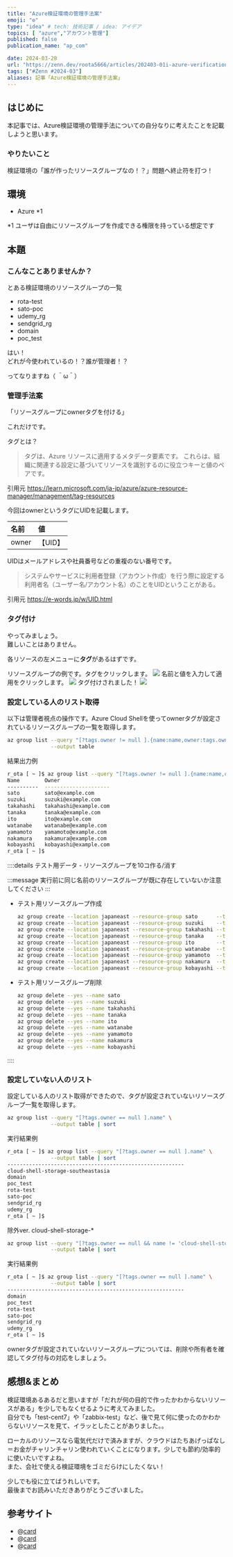 ```yaml
---
title: "Azure検証環境の管理手法案"
emoji: "⚙️"
type: "idea" # tech: 技術記事 / idea: アイデア
topics: [ "azure","アカウント管理"]
published: false
publication_name: "ap_com"

date: 2024-03-28
url: "https://zenn.dev/roota5666/articles/202403-01i-azure-verification-environment"
tags: ["#Zenn #2024-03"]
aliases: 記事「Azure検証環境の管理手法案」
---
```


## はじめに

本記事では、Azure検証環境の管理手法についての自分なりに考えたことを記載しようと思います。

### やりたいこと

検証環境の「誰が作ったリソースグループなの！？」問題へ終止符を打つ！

## 環境

- Azure *1

*1 ユーザは自由にリソースグループを作成できる権限を持っている想定です

## 本題

### こんなことありませんか？

とある検証環境のリソースグループの一覧

- rota-test
- sato-poc
- udemy_rg
- sendgrid_rg
- domain
- poc_test

はい！  
どれが今使われているの！？誰が管理者！？

ってなりますね（ ＾ω＾）

### 管理手法案

「リソースグループにownerタグを付ける」

これだけです。

タグとは？

>タグは、Azure リソースに適用するメタデータ要素です。 これらは、組織に関連する設定に基づいてリソースを識別するのに役立つキーと値のペアです。

引用元 <https://learn.microsoft.com/ja-jp/azure/azure-resource-manager/management/tag-resources>

今回はownerというタグにUIDを記載します。

| 名前  | 値      |
| :---- | :------ |
| owner | 【UID】 |

UIDはメールアドレスや社員番号などの重複のない番号です。

>システムやサービスに利用者登録（アカウント作成）を行う際に設定する利用者名（ユーザー名/アカウント名）のことをUIDということがある。

引用元 <https://e-words.jp/w/UID.html>

### タグ付け

やってみましょう。  
難しいことはありません。

各リソースの左メニューに**タグ**があるはずです。

リソースグループの例です。タグをクリックします。
![](/images/202404-01t-azure-verification-environment/202404-01t-azure-verification-environment_001.png)
名前と値を入力して適用をクリックします。
![](/images/202404-01t-azure-verification-environment/202404-01t-azure-verification-environment_002.png)
タグ付けされました！
![](/images/202404-01t-azure-verification-environment/202404-01t-azure-verification-environment_003.png)

### 設定している人のリスト取得

以下は管理者視点の操作です。Azure Cloud Shellを使ってownerタグが設定されているリソースグループの一覧を取得します。

```bash
az group list --query "[?tags.owner != null ].{name:name,owner:tags.owner}" \
              --output table
```

結果出力例

```bash
r_ota [ ~ ]$ az group list --query "[?tags.owner != null ].{name:name,owner:tags.owner}" --output table
Name        Owner
----------  ---------------------
sato        sato@example.com
suzuki      suzuki@example.com
takahashi   takahashi@example.com
tanaka      tanaka@example.com
ito         ito@example.com
watanabe    watanabe@example.com
yamamoto    yamamoto@example.com
nakamura    nakamura@example.com
kobayashi   kobayashi@example.com
r_ota [ ~ ]$ 
```

::::details テスト用データ - リソースグループを10コ作る/消す

:::message
実行前に同じ名前のリソースグループが既に存在していないか注意してください
:::

- テスト用リソースグループ作成
  
  ```bash
  az group create --location japaneast --resource-group sato      --tags owner=sato@example.com
  az group create --location japaneast --resource-group suzuki    --tags owner=suzuki@example.com
  az group create --location japaneast --resource-group takahashi --tags owner=takahashi@example.com
  az group create --location japaneast --resource-group tanaka    --tags owner=tanaka@example.com
  az group create --location japaneast --resource-group ito       --tags owner=ito@example.com
  az group create --location japaneast --resource-group watanabe  --tags owner=watanabe@example.com
  az group create --location japaneast --resource-group yamamoto  --tags owner=yamamoto@example.com
  az group create --location japaneast --resource-group nakamura  --tags owner=nakamura@example.com
  az group create --location japaneast --resource-group kobayashi --tags owner=kobayashi@example.com
  ```

- テスト用リソースグループ削除
  
  ```bash
  az group delete --yes --name sato
  az group delete --yes --name suzuki
  az group delete --yes --name takahashi
  az group delete --yes --name tanaka
  az group delete --yes --name ito
  az group delete --yes --name watanabe
  az group delete --yes --name yamamoto
  az group delete --yes --name nakamura
  az group delete --yes --name kobayashi
  ```

::::

### 設定していない人のリスト

設定している人のリスト取得ができたので、タグが設定されていないリソースグループ一覧を取得します。

```bash
az group list --query "[?tags.owner == null ].name" \
              --output table | sort
```

実行結果例

```bash
r_ota [ ~ ]$ az group list --query "[?tags.owner == null ].name" \
              --output table | sort
---------------------------------------------------------
cloud-shell-storage-southeastasia
domain
poc_test
rota-test
sato-poc
sendgrid_rg
udemy_rg
r_ota [ ~ ]$
```

除外ver. cloud-shell-storage-*

```bash
az group list --query "[?tags.owner == null && name != 'cloud-shell-storage*' ].name" \
              --output table | sort
```

実行結果例

```bash
r_ota [ ~ ]$ az group list --query "[?tags.owner == null ].name" \
              --output table | sort
---------------------------------------------------------
domain
poc_test
rota-test
sato-poc
sendgrid_rg
udemy_rg
r_ota [ ~ ]$
```

ownerタグが設定されていないリソースグループについては、削除や所有者を確認してタグ付与の対応をしましょう。

## 感想&まとめ

検証環境あるあるだと思いますが「だれが何の目的で作ったかわからないリソースがある」を少しでもなくせるように考えてみました。  
自分でも「test-cent7」や「zabbix-test」など、後で見て何に使ったのかわからないリソースを見て、イラッとしたことがありました。。  

ローカルのリソースなら電気代だけで済みますが、クラウドはたちあげっぱなし＝お金がチャリンチャリン使われていくことになります。少しでも節約/効率的に使いたいですよね。  
また、会社で使える検証環境をゴミだらけにしたくない！  

少しでも役に立てばうれしいです。  
最後までお読みいただきありがとうございました。

## 参考サイト

- @[card](https://learn.microsoft.com/ja-jp/azure/azure-resource-manager/management/tag-resources-portal)
- @[card](https://learn.microsoft.com/ja-jp/azure/azure-resource-manager/management/tag-resources)
- @[card](https://learn.microsoft.com/ja-jp/cli/azure/group?view=azure-cli-latest)
